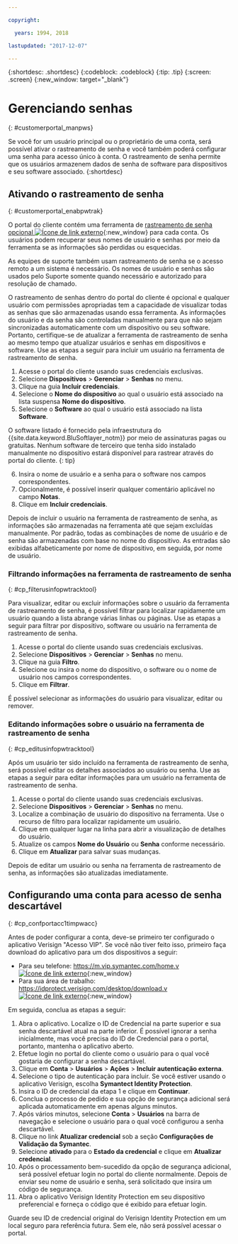 ```yaml
---

copyright:

  years: 1994, 2018

lastupdated: "2017-12-07"

---
```


{:shortdesc: .shortdesc}
{:codeblock: .codeblock}
{:tip: .tip}
{:screen: .screen}
{:new_window: target="_blank"}


# Gerenciando senhas
{: #customerportal_manpws}

Se você for um usuário principal ou o proprietário de uma conta, será possível ativar o rastreamento de senha e você também poderá configurar uma senha para acesso único à conta. O rastreamento de senha permite que os usuários armazenem dados de senha de software para dispositivos e seu software associado.
{:shortdesc}

## Ativando o rastreamento de senha
{: #customerportal_enabpwtrak}

O portal do cliente contém uma ferramenta de [rastreamento de senha opcional ![Ícone de link externo](../icons/launch-glyph.svg)](https://control.softlayer.com/devices/passwords){:new_window} para cada conta. Os usuários podem recuperar seus nomes de usuário e senhas por meio da ferramenta se as informações são perdidas ou esquecidas.

As equipes de suporte também usam rastreamento de senha se o acesso remoto a um sistema é necessário. Os nomes de usuário e senhas são usados pelo Suporte somente quando necessário e autorizado para resolução de chamado.

O rastreamento de senhas dentro do portal do cliente é opcional e qualquer usuário com permissões apropriadas tem a capacidade de visualizar todas as senhas que são armazenadas usando essa ferramenta. As informações do usuário e da senha são controladas manualmente para que não sejam sincronizadas automaticamente com um dispositivo ou seu software. Portanto, certifique-se de atualizar a ferramenta de rastreamento de senha ao mesmo tempo que atualizar usuários e senhas em dispositivos e software. Use as etapas a seguir para incluir um usuário na ferramenta de rastreamento de senha.

1. Acesse o portal do cliente usando suas credenciais exclusivas.
2. Selecione **Dispositivos** > **Gerenciar** > **Senhas** no menu.
3. Clique na guia **Incluir credenciais**.
4. Selecione o **Nome do dispositivo** ao qual o usuário está associado na lista suspensa **Nome do dispositivo**.
5. Selecione o **Software** ao qual o usuário está associado na lista **Software**.

  O software listado é fornecido pela infraestrutura do {{site.data.keyword.BluSoftlayer_notm}} por meio de assinaturas pagas ou gratuitas. Nenhum software de terceiro que tenha sido instalado manualmente no dispositivo estará disponível para rastrear através do portal do cliente.
  {: tip}

6. Insira o nome de usuário e a senha para o software nos campos correspondentes.
8. Opcionalmente, é possível inserir qualquer comentário aplicável no campo **Notas**.
9. Clique em **Incluir credenciais**.

Depois de incluir o usuário na ferramenta de rastreamento de senha, as informações são armazenadas na ferramenta até que sejam excluídas manualmente. Por padrão, todas as combinações de nome de usuário e de senha são armazenadas com base no nome do dispositivo. As entradas são exibidas alfabeticamente por nome de dispositivo, em seguida, por nome de usuário.

### Filtrando informações na ferramenta de rastreamento de senha
{: #cp_filterusinfopwtracktool}

Para visualizar, editar ou excluir informações sobre o usuário da ferramenta de rastreamento de senha, é possível filtrar para localizar rapidamente um usuário quando a lista abrange várias linhas ou páginas. Use as etapas a seguir para filtrar por dispositivo, software ou usuário na ferramenta de rastreamento de senha.

1. Acesse o portal do cliente usando suas credenciais exclusivas.
2. Selecione **Dispositivos** > **Gerenciar** > **Senhas** no menu.
3. Clique na guia **Filtro**.
4. Selecione ou insira o nome do dispositivo, o software ou o nome de usuário nos campos correspondentes.
5. Clique em **Filtrar**.

É possível selecionar as informações do usuário para visualizar, editar ou remover.

### Editando informações sobre o usuário na ferramenta de rastreamento de senha
{: #cp_editusinfopwtracktool}

Após um usuário ter sido incluído na ferramenta de rastreamento de senha, será possível editar os detalhes associados ao usuário ou senha. Use as etapas a seguir para editar informações para um usuário na ferramenta de rastreamento de senha.

1. Acesse o portal do cliente usando suas credenciais exclusivas.
2. Selecione **Dispositivos** > **Gerenciar** > **Senhas** no menu.
3. Localize a combinação de usuário do dispositivo na ferramenta. Use o recurso de filtro para localizar rapidamente um usuário.
4. Clique em qualquer lugar na linha para abrir a visualização de detalhes do usuário.
5. Atualize os campos **Nome do Usuário** ou **Senha** conforme necessário.
6. Clique em **Atualizar** para salvar suas mudanças.

Depois de editar um usuário ou senha na ferramenta de rastreamento de senha, as informações são atualizadas imediatamente.

## Configurando uma conta para acesso de senha descartável
{: #cp_confportacc1timpwacc}

Antes de poder configurar a conta, deve-se primeiro ter configurado o aplicativo Verisign "Acesso VIP". Se você não tiver feito isso, primeiro faça download do aplicativo para um dos dispositivos a seguir:
* Para seu telefone: [https://m.vip.symantec.com/home.v ![Ícone de link externo](../icons/launch-glyph.svg)](https://m.vip.symantec.com/home.v){:new_window}
* Para sua área de trabalho: [https://idprotect.verisign.com/desktop/download.v ![Ícone de link externo](../icons/launch-glyph.svg)](https://idprotect.verisign.com/desktop/download.v){:new_window}

Em seguida, conclua as etapas a seguir:
1. Abra o aplicativo. Localize o ID de Credencial na parte superior e sua senha descartável atual na parte inferior. É possível ignorar a senha inicialmente, mas você precisa do ID de Credencial para o portal, portanto, mantenha o aplicativo aberto.
2. Efetue login no portal do cliente como o usuário para o qual você gostaria de configurar a senha descartável.
3. Clique em **Conta** > **Usuários** > **Ações** > **Incluir autenticação externa**.
4. Selecione o tipo de autenticação para incluir. Se você estiver usando o aplicativo Verisign, escolha **Symantect Identity Protection**.
5. Insira o ID de credencial da etapa 1 e clique em **Continuar**.
6. Conclua o processo de pedido e sua opção de segurança adicional será aplicada automaticamente em apenas alguns minutos.
7. Após vários minutos, selecione **Conta** > **Usuários** na barra de navegação e selecione o usuário para o qual você configurou a senha descartável.
8. Clique no link **Atualizar credencial** sob a seção **Configurações de Validação da Symantec**.
9. Selecione **ativado** para o **Estado da credencial** e clique em **Atualizar credencial**.
10. Após o processamento bem-sucedido da opção de segurança adicional, será possível efetuar login no portal do cliente normalmente. Depois de enviar seu nome de usuário e senha, será solicitado que insira um código de segurança.
11. Abra o aplicativo Verisign Identity Protection em seu dispositivo preferencial e forneça o código que é exibido para efetuar login.

Guarde seu ID de credencial original do Verisign Identity Protection em um local seguro para referência futura. Sem ele, não será possível acessar o portal.
